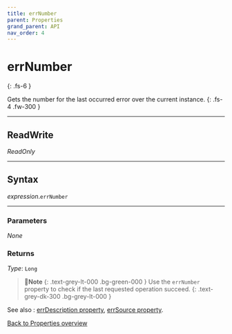 ```yaml
---
title: errNumber
parent: Properties
grand_parent: API
nav_order: 4
---
```


# errNumber
{: .fs-6 }

Gets the number for the last occurred error over the current instance.
{: .fs-4 .fw-300 }

---

## ReadWrite

_ReadOnly_

---

## Syntax

*expression*.`errNumber`

---

### Parameters

_None_

### Returns

*Type*: `Long`

>📝**Note**
>{: .text-grey-lt-000 .bg-green-000 }
>Use the `errNumber` property to check if the last requested operation succeed.
{: .text-grey-dk-300 .bg-grey-lt-000 }

See also
: [errDescription property](https://ws-garcia.github.io/VBA-CSV-interface/api/properties/errdescription.html), [errSource property](https://ws-garcia.github.io/VBA-CSV-interface/api/properties/errsource.html).
 
[Back to Properties overview](https://ws-garcia.github.io/VBA-CSV-interface/api/properties/)
